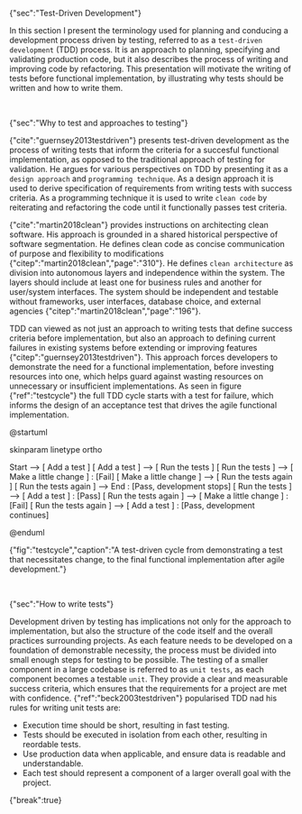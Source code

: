 {"sec":"Test-Driven Development"}

In this section I present the terminology used for planning and conducing a development process driven by testing, referred to as a `test-driven development` (TDD) process. It is an approach to planning, specifying and validating production code, but it also describes the process of writing and improving code by refactoring. This presentation will motivate the writing of tests before functional implementation, by illustrating why tests should be written and how to write them.

<br>

{"sec":"Why to test and approaches to testing"}

{"cite":"guernsey2013testdriven"} presents test-driven development as the process of writing tests that inform the criteria for a succesful functional implementation, as opposed to the traditional approach of testing for validation. He argues for various perspectives on TDD by presenting it as a `design approach` and `programming technique`. As a design approach it is used to derive specification of requirements from writing tests with success criteria. As a programming technique it is used to write `clean code` by reiterating and refactoring the code until it functionally passes test criteria.

{"cite":"martin2018clean"} provides instructions on architecting clean software. His approach is grounded in a shared historical perspective of software segmentation. He defines clean code as concise communication of purpose and flexibility to modifications {"citep":"martin2018clean","page":"310"}. He defines `clean architecture` as division into autonomous layers and independence within the system. The layers should include at least one for business rules and another for user/system interfaces. The system should be independent and testable without frameworks, user interfaces, database choice, and external agencies {"citep":"martin2018clean","page":"196"}.

TDD can viewed as not just an approach to writing tests that define success criteria before implementation, but also an approach to defining current failures in existing systems before extending or improving features {"citep":"guernsey2013testdriven"}. This approach forces developers to demonstrate the need for a functional implementation, before investing resources into one, which helps guard against wasting resources on unnecessary or insufficient implementations. As seen in figure {"ref":"testcycle"} the full TDD cycle starts with a test for failure, which informs the design of an acceptance test that drives the agile functional implementation.

@startuml

skinparam linetype ortho

<style>
componentDiagram {
    BackGroundColor transparent
    component {
        BackGroundColor white
    }
    interface {
        BackGroundColor white
    }
}
</style>

Start --> [ Add a test ]
[ Add a test ] --> [ Run the tests ]
[ Run the tests ] --> [ Make a little change ] : [Fail]
[ Make a little change ] --> [ Run the tests again ]
[ Run the tests again ] --> End : [Pass, development stops]
[ Run the tests ] --> [ Add a test ] : [Pass]
[ Run the tests again ] --> [ Make a little change ] : [Fail]
[ Run the tests again ] --> [ Add a test ] : [Pass, development continues]

@enduml

{"fig":"testcycle","caption":"A test-driven cycle from demonstrating a test that necessitates change, to the final functional implementation after agile development."}

<br>

{"sec":"How to write tests"}

Development driven by testing has implications not only for the approach to implementation, but also the structure of the code itself and the overall practices surrounding projects. As each feature needs to be developed on a foundation of demonstrable necessity, the process must be divided into small enough steps for testing to be possible. The testing of a smaller component in a large codebase is referred to as `unit tests`, as each component becomes a testable `unit`. They provide a clear and measurable success criteria, which ensures that the requirements for a project are met with confidence. {"ref":"beck2003testdriven"} popularised TDD nad his rules for writing unit tests are:

- Execution time should be short, resulting in fast testing.
- Tests should be executed in isolation from each other, resulting in reordable tests.
- Use production data when applicable, and ensure data is readable and understandable.
- Each test should represent a component of a larger overall goal with the project.

{"break":true}